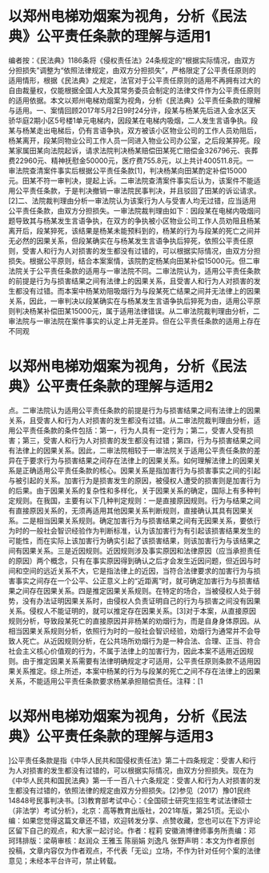 # 以郑州电梯劝烟案为视角，分析《民法典》公平责任条款的理解与适用1

编者按：《民法典》1186条将《侵权责任法》24条规定的“根据实际情况，由双方分担损失”调整为“依照法律规定，由双方分担损失”，严格限定了公平责任原则的适用情形，根据《民法典》之规定，法官对于公平责任原则的适用不再拥有过大的自由裁量权，仅能根据全国人大及其常务委员会制定的法律文件作为公平责任原则的适用依据。本文以郑州电梯劝烟案为视角，分析《民法典》公平责任条款的理解与适用。一、案情回顾2017年5月2日9时24分许，段某与杨某先后进入金水区天骄华庭2期小区5号楼1单元电梯内，因段某在电梯内吸烟，二人发生言语争执。段某与杨某走出电梯后，仍有言语争执，双方被该小区物业公司的工作人员劝阻后，杨某离开，段某同物业公司工作人员一同进入物业公司办公室，之后段某猝死。段某家属田某向法院起诉，请求法院判决杨某赔偿田某死亡赔偿金326796元、丧葬费22960元、精神抚慰金50000元，医疗费755.8元，以上共计400511.8元。一审法院查清案件事实后根据公平责任条款[1]，判决杨某向田某酌定补偿15000元。田某不符一审判决，提起上诉。二审法院查清案件事实后认为，该案件不能适用公平责任条款，于是判决撤销一审法院民事判决，并且驳回了田某的诉讼请求。[2]二、法院裁判理由分析一审法院认为该案行为人与受害人均无过错，应当适用公平责任条款，由双方分担损失。一审法院裁判理由如下：因段某在电梯内吸烟问题导致其与杨某发生言语争执，在双方的争执被小区物业公司工作人员劝阻且杨某离开后，段某猝死，该结果是杨某未能预料到的，杨某的行为与段某的死亡之间并无必然的因果关系，但段某确实在与杨某发生言语争执后猝死，依照公平责任原则，受害人和行为人对损害的发生都没有过错的，可以根据实际情况，由双方分担损失。根据公平原则，结合本案案情，该院酌定杨某向田某补偿15000元。但二审法院关于公平责任条款的适用与一审法院不同。二审法院认为，适用公平责任条款的前提是行为与损害结果之间有法律上的因果关系，且受害人和行为人对损害的发生都没有过错。而本案中杨某劝阻吸烟行为与段某死亡结果之间并无法律上的因果关系，因此，一审判决以段某确实在与杨某发生言语争执后猝死为由，适用公平原则判决杨某补偿田某15000元，属于适用法律错误。从二审法院裁判理由分析，二审法院与一审法院在案件事实的认定上并无差异。但在公平责任条款的适用上存在不同观

# 以郑州电梯劝烟案为视角，分析《民法典》公平责任条款的理解与适用2

点。二审法院认为适用公平责任条款的前提是行为与损害结果之间有法律上的因果关系，且受害人和行为人对损害的发生都没有过错。从二审法院裁判理由分析，适用公平责任条款的条件包括：第一，行为人具有一定行为；第二，受害人受有损害；第三，受害人和行为人对损害的发生都没有过错；第四，行为与损害结果之间有法律上的因果关系。因此，二审法院相较于一审法院关于适用公平责任条款的差异在于要求行为与损害结果之间存在法律上的因果关系。如何理解法律上的因果关系是正确适用公平责任条款的核心。因果关系是指加害行为与损害事实之间的引起与被引起的关系。加害行为是损害发生的原因，被侵权人遭受的损害则是加害行为的后果。由于因果关系的复杂性和多样化，关于因果关系的确定，国际上有多种判定规则。在我国，主要有以下几种判定规则：一是直接原因规则。行为与结果之间有直接原因关系的，无须再适用其他因果关系判断规则，直接确认其具有因果关系。二是相当因果关系规则。确定加害行为与损害结果之间有无因果关系，要依行为时的一般社会智识经验作为判断标准，认为该加害行为有引起该损害结果发生的可能性，而在实际上该加害行为确实引起了该损害结果，则该加害行为与该结果之间有因果关系。三是近因规则。近因规则涉及事实原因和法律原因（应当承担责任的原因）两个概念，只有在事实原因得到确认之后才会发生近因问题，但近因与时间和空间的远近关系不大，它是指法律上的近因，当符合法律要求的加害行为与损害事实之间存在一个公平、公正意义上的“近距离”时，就可确定加害行为与损害结果之间存在因果关系。四是推定因果关系规则。在特定的场合，当被侵权人处于弱势，没有办法证明因果关系时，由侵权人负责证明自己的行为与损害之间没有因果关系。侵权人不能证明的，就可以推定存在因果关系。[3]对于本案，从直接原因规则分析，导致段某死亡的直接原因并非杨某的劝烟行为，而是自身身体原因。从相当因果关系规则分析，依照行为时的一般社会智识经验，劝烟行为通常并不会导致人死亡。从近因规则分析，在公共场所劝烟行为是一种合法、合理、正当、符合社会主义核心价值观的行为，不属于法律上的加害行为，因此本案不适用近因规则。由于推定因果关系需要有法律明确规定才可适用，公平责任原则条款不适用因果关系推定。综上所述，本案中杨某的行为与段某的死亡之间不存在法律上的因果关系，不能适用公平责任条款要求杨某承担赔偿责任。注释：[1

# 以郑州电梯劝烟案为视角，分析《民法典》公平责任条款的理解与适用3

]公平责任条款是指《中华人民共和国侵权责任法》第二十四条规定：受害人和行为人对损害的发生都没有过错的，可以根据实际情况，由双方分担损失。现在为《中华人民共和国民法典》第一千一百八十六条规定：受害人和行为人对损害的发生都没有过错的，依照法律的规定由双方分担损失。[2]参见（2017）豫01民终14848号民事判决书。[3]教育部考试中心：《全国硕士研究生招生考试法律硕士（非法学）考试分析》，北京：高等教育出版社，2021年版，第251页。无讼小编：如果您觉得这篇文章还不错，欢迎转发分享、点赞收藏，您也可以在下方评论区留下自己的观点，和大家一起讨论。作者：程莉 安徽滳博律师事务所责编：邓珂玮排版：梁萌审核：赵润众 王雅玉 陈丽娟 刘逸凡 张野声明：本文为作者原创投稿，文章内容仅为作者观点，不代表「无讼」立场，不作为针对任何个案的法律意见；未经本平台许可，禁止转载。

